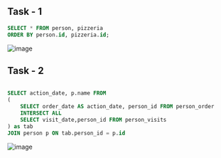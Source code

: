## Task - 1

```sql
SELECT * FROM person, pizzeria
ORDER BY person.id, pizzeria.id;
```
![image](https://github.com/VikaBogomolova/vvvvvvvvvvvvvvv/assets/112609467/86264c9b-3b80-430a-86db-315164eb87ea)

## Task - 2

```sql

SELECT action_date, p.name FROM
(
	SELECT order_date AS action_date, person_id FROM person_order
	INTERSECT ALL
	SELECT visit_date,person_id FROM person_visits
) as tab
JOIN person p ON tab.person_id = p.id
```
![image](https://github.com/VikaBogomolova/vvvvvvvvvvvvvvv/assets/112609467/f99a4ca5-b847-412b-ba0b-e6b00eb1dbc9)
